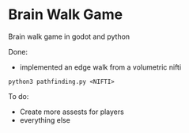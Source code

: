 <h1> Brain Walk Game </h1>


Brain walk game in godot and python

Done:

- implemented an edge walk from a volumetric nifti

```python3
python3 pathfinding.py <NIFTI>
```

To do:

- Create more assests for players
- everything else
